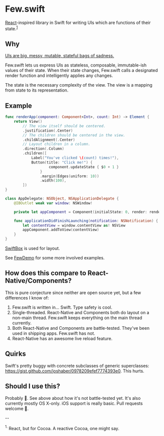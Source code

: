 # Few.swift

[React](http://facebook.github.io/react/)-inspired library in Swift for writing
UIs which are functions of their state.<sup><a href="#lol">1</a></sup>

## Why

[UIs are big, messy, mutable, stateful bags of sadness.](http://joshaber.github.io/2015/01/30/why-react-native-matters/)

Few.swift lets us express UIs as stateless, composable, immutable-ish values of
their state. When their state changes, Few.swift calls a designated render
function and intelligently applies any changes.

The state is the necessary complexity of the view. The view is a mapping from
state to its representation.

## Example

```swift
func renderApp(component: Component<Int>, count: Int) -> Element {
	return View()
		// The view itself should be centered.
		.justification(.Center)
		// The children should be centered in the view.
		.childAlignment(.Center)
		// Layout children in a column.
		.direction(.Column)
		.children([
			Label("You've clicked \(count) times!"),
			Button(title: "Click me!") {
					component.updateState { $0 + 1 }
				}
				.margin(Edges(uniform: 10))
				.width(100),
		])
}

class AppDelegate: NSObject, NSApplicationDelegate {
	@IBOutlet weak var window: NSWindow!

	private let appComponent = Component(initialState: 0, render: renderApp)

	func applicationDidFinishLaunching(notification: NSNotification) {
		let contentView = window.contentView as! NSView
		appComponent.addToView(contentView)
	}
}
```

[SwiftBox](https://github.com/joshaber/SwiftBox) is used for layout.

See [FewDemo](FewDemo) for some more involved examples.

## How does this compare to React-Native/Components?

This is pure conjecture since neither are open source yet, but a few
differences I know of:

1. Few.swift is written in... Swift. Type safety is cool.
2. Single-threaded. React-Native and Components both do layout on a non-main
thread. Few.swift keeps everything on the main thread currently.
3. Both React-Native and Components are battle-tested. They've been used in
shipping apps. Few.swift has not.
4. React-Native has an awesome live reload feature.

## Quirks

Swift's pretty buggy with concrete subclasses of generic superclasses: https://gist.github.com/joshaber/0978209efef7774393e0.
This hurts.

## Should I use this?

Probably :doughnut:. See above about how it's not battle-tested yet. It's also
currently mostly OS X-only. iOS support is really basic. Pull requests welcome :sparkling_heart:.

--

<a name="lol"><sup>1.</sup></a> React, but for Cocoa. A reactive Cocoa, one might say.
